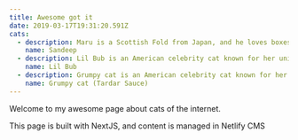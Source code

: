 ```yaml
---
title: Awesome got it
date: 2019-03-17T19:31:20.591Z
cats:
  - description: Maru is a Scottish Fold from Japan, and he loves boxes.
    name: Sandeep
  - description: Lil Bub is an American celebrity cat known for her unique appearance.
    name: Lil Bub
  - description: Grumpy cat is an American celebrity cat known for her grumpy appearance.
    name: Grumpy cat (Tardar Sauce)
---
```

Welcome to my awesome page about cats of the internet.

This page is built with NextJS, and content is managed in Netlify CMS